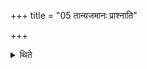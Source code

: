 +++
title = "05 तान्यजमानः प्राश्नाति"

+++

<details><summary>थिते</summary>

5. The sacrificer eats them.  
</details>
